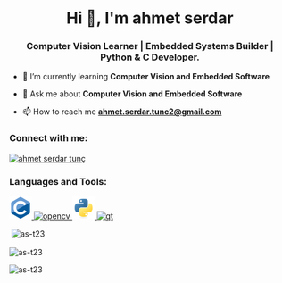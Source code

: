 <h1 align="center">Hi 👋, I'm ahmet serdar</h1>
<h3 align="center">Computer Vision Learner | Embedded Systems Builder | Python & C Developer.</h3>



- 🌱 I’m currently learning **Computer Vision and Embedded Software**

- 💬 Ask me about **Computer Vision and Embedded Software**

- 📫 How to reach me **ahmet.serdar.tunc2@gmail.com**

<h3 align="left">Connect with me:</h3>
<p align="left">
<a href="www.linkedin.com/in/ahmet-serdar-tunç" target="blank"><img align="center" src="https://raw.githubusercontent.com/rahuldkjain/github-profile-readme-generator/master/src/images/icons/Social/linked-in-alt.svg" alt="ahmet serdar tunç" height="30" width="40" /></a>
</p>

<h3 align="left">Languages and Tools:</h3>
<p align="left"> <a href="https://www.cprogramming.com/" target="_blank" rel="noreferrer"> <img src="https://raw.githubusercontent.com/devicons/devicon/master/icons/c/c-original.svg" alt="c" width="40" height="40"/> </a> <a href="https://opencv.org/" target="_blank" rel="noreferrer"> <img src="https://www.vectorlogo.zone/logos/opencv/opencv-icon.svg" alt="opencv" width="40" height="40"/> </a> <a href="https://www.python.org" target="_blank" rel="noreferrer"> <img src="https://raw.githubusercontent.com/devicons/devicon/master/icons/python/python-original.svg" alt="python" width="40" height="40"/> </a> <a href="https://www.qt.io/" target="_blank" rel="noreferrer"> <img src="https://upload.wikimedia.org/wikipedia/commons/0/0b/Qt_logo_2016.svg" alt="qt" width="40" height="40"/> </a> </p>

<p>&nbsp;<img align="center" src="https://github-readme-stats.vercel.app/api?username=as-t23&show_icons=true&locale=en" alt="as-t23" /></p>

<p><img align="center" src="https://github-readme-streak-stats.herokuapp.com/?user=as-t23&" alt="as-t23" /></p>
<p align="left"> <img src="https://komarev.com/ghpvc/?username=as-t23&label=Profile%20views&color=0e75b6&style=flat" alt="as-t23" /> </p>
